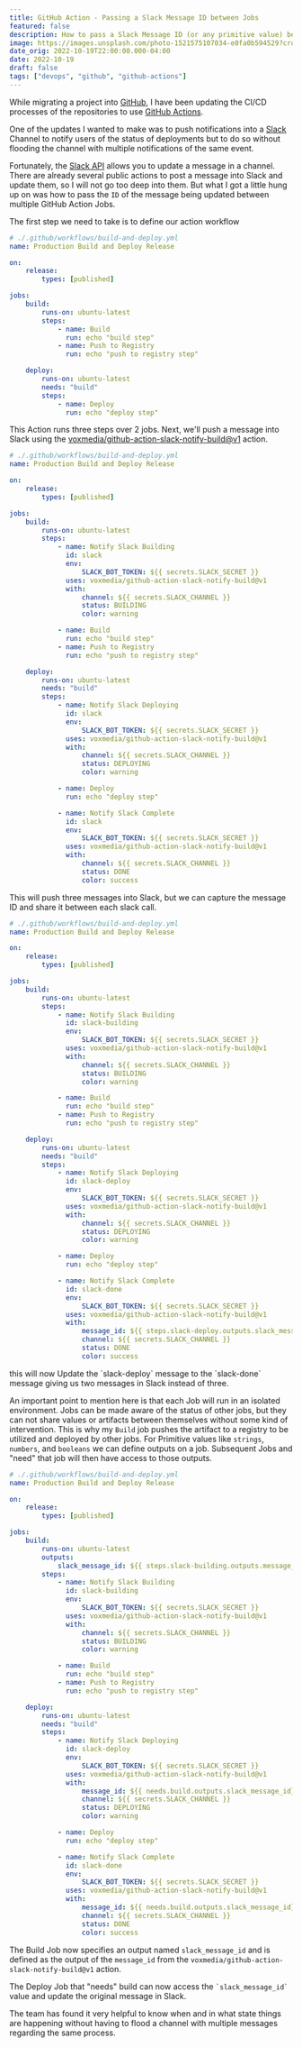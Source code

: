 ```yaml
---
title: GitHub Action - Passing a Slack Message ID between Jobs
featured: false
description: How to pass a Slack Message ID (or any primitive value) between multiple GitHub Action Jobs.
image: https://images.unsplash.com/photo-1521575107034-e0fa0b594529?crop=entropy&cs=tinysrgb&fit=max&fm=jpg&ixid=MnwxMTc3M3wwfDF8c2VhcmNofDI0fHxtYWlsfGVufDB8fHx8MTY2NjM2MTk1NQ&ixlib=rb-4.0.3&q=80&w=2000
date_orig: 2022-10-19T22:00:00.000-04:00
date: 2022-10-19
draft: false
tags: ["devops", "github", "github-actions"]
---
```


While migrating a project into [GitHub](https://github.com/), I have been updating the CI/CD processes of the repositories to use [GitHub Actions](https://docs.github.com/en/actions).

One of the updates I wanted to make was to push notifications into a [Slack](https://slack.com/) Channel to notify users of the status of deployments but to do so without flooding the channel with multiple notifications of the same event.

Fortunately, the [Slack API](https://api.slack.com/) allows you to update a message in a channel. There are already several public actions to post a message into Slack and update them, so I will not go too deep into them. But what I got a little hung up on was how to pass the `ID` of the message being updated between multiple GitHub Action Jobs.

The first step we need to take is to define our action workflow

```yaml
# ./.github/workflows/build-and-deploy.yml
name: Production Build and Deploy Release

on:
    release:
        types: [published]

jobs:
    build:
        runs-on: ubuntu-latest
        steps:
            - name: Build
              run: echo "build step"
            - name: Push to Registry
              run: echo "push to registry step"

    deploy:
        runs-on: ubuntu-latest
        needs: "build"
        steps:
            - name: Deploy
              run: echo "deploy step"
```

This Action runs three steps over 2 jobs. Next, we'll push a message into Slack using the [voxmedia/github-action-slack-notify-build@v1](https://github.com/voxmedia/github-action-slack-notify-build) action.

```yaml
# ./.github/workflows/build-and-deploy.yml
name: Production Build and Deploy Release

on:
    release:
        types: [published]

jobs:
    build:
        runs-on: ubuntu-latest
        steps:
            - name: Notify Slack Building
              id: slack
              env:
                  SLACK_BOT_TOKEN: ${{ secrets.SLACK_SECRET }}
              uses: voxmedia/github-action-slack-notify-build@v1
              with:
                  channel: ${{ secrets.SLACK_CHANNEL }}
                  status: BUILDING
                  color: warning

            - name: Build
              run: echo "build step"
            - name: Push to Registry
              run: echo "push to registry step"

    deploy:
        runs-on: ubuntu-latest
        needs: "build"
        steps:
            - name: Notify Slack Deploying
              id: slack
              env:
                  SLACK_BOT_TOKEN: ${{ secrets.SLACK_SECRET }}
              uses: voxmedia/github-action-slack-notify-build@v1
              with:
                  channel: ${{ secrets.SLACK_CHANNEL }}
                  status: DEPLOYING
                  color: warning

            - name: Deploy
              run: echo "deploy step"

            - name: Notify Slack Complete
              id: slack
              env:
                  SLACK_BOT_TOKEN: ${{ secrets.SLACK_SECRET }}
              uses: voxmedia/github-action-slack-notify-build@v1
              with:
                  channel: ${{ secrets.SLACK_CHANNEL }}
                  status: DONE
                  color: success
```

This will push three messages into Slack, but we can capture the message ID and share it between each slack call.

```yaml
# ./.github/workflows/build-and-deploy.yml
name: Production Build and Deploy Release

on:
    release:
        types: [published]

jobs:
    build:
        runs-on: ubuntu-latest
        steps:
            - name: Notify Slack Building
              id: slack-building
              env:
                  SLACK_BOT_TOKEN: ${{ secrets.SLACK_SECRET }}
              uses: voxmedia/github-action-slack-notify-build@v1
              with:
                  channel: ${{ secrets.SLACK_CHANNEL }}
                  status: BUILDING
                  color: warning

            - name: Build
              run: echo "build step"
            - name: Push to Registry
              run: echo "push to registry step"

    deploy:
        runs-on: ubuntu-latest
        needs: "build"
        steps:
            - name: Notify Slack Deploying
              id: slack-deploy
              env:
                  SLACK_BOT_TOKEN: ${{ secrets.SLACK_SECRET }}
              uses: voxmedia/github-action-slack-notify-build@v1
              with:
                  channel: ${{ secrets.SLACK_CHANNEL }}
                  status: DEPLOYING
                  color: warning

            - name: Deploy
              run: echo "deploy step"

            - name: Notify Slack Complete
              id: slack-done
              env:
                  SLACK_BOT_TOKEN: ${{ secrets.SLACK_SECRET }}
              uses: voxmedia/github-action-slack-notify-build@v1
              with:
                  message_id: ${{ steps.slack-deploy.outputs.slack_message_id}}
                  channel: ${{ secrets.SLACK_CHANNEL }}
                  status: DONE
                  color: success
```

this will now Update the \`slack-deploy\` message to the \`slack-done\` message giving us two messages in Slack instead of three.

An important point to mention here is that each Job will run in an isolated environment. Jobs can be made aware of the status of other jobs, but they can not share values or artifacts between themselves without some kind of intervention. This is why my `Build` job pushes the artifact to a registry to be utilized and deployed by other jobs. For Primitive values like `strings`, `numbers`, and `booleans` we can define outputs on a job. Subsequent Jobs and "need" that job will then have access to those outputs.

```yaml
# ./.github/workflows/build-and-deploy.yml
name: Production Build and Deploy Release

on:
    release:
        types: [published]

jobs:
    build:
        runs-on: ubuntu-latest
        outputs:
            slack_message_id: ${{ steps.slack-building.outputs.message_id }}
        steps:
            - name: Notify Slack Building
              id: slack-building
              env:
                  SLACK_BOT_TOKEN: ${{ secrets.SLACK_SECRET }}
              uses: voxmedia/github-action-slack-notify-build@v1
              with:
                  channel: ${{ secrets.SLACK_CHANNEL }}
                  status: BUILDING
                  color: warning

            - name: Build
              run: echo "build step"
            - name: Push to Registry
              run: echo "push to registry step"

    deploy:
        runs-on: ubuntu-latest
        needs: "build"
        steps:
            - name: Notify Slack Deploying
              id: slack-deploy
              env:
                  SLACK_BOT_TOKEN: ${{ secrets.SLACK_SECRET }}
              uses: voxmedia/github-action-slack-notify-build@v1
              with:
                  message_id: ${{ needs.build.outputs.slack_message_id}}
                  channel: ${{ secrets.SLACK_CHANNEL }}
                  status: DEPLOYING
                  color: warning

            - name: Deploy
              run: echo "deploy step"

            - name: Notify Slack Complete
              id: slack-done
              env:
                  SLACK_BOT_TOKEN: ${{ secrets.SLACK_SECRET }}
              uses: voxmedia/github-action-slack-notify-build@v1
              with:
                  message_id: ${{ needs.build.outputs.slack_message_id}}
                  channel: ${{ secrets.SLACK_CHANNEL }}
                  status: DONE
                  color: success
```

The Build Job now specifies an output named `slack_message_id` and is defined as the output of the `message_id` from the `voxmedia/github-action-slack-notify-build@v1` action.

The Deploy Job that "needs" build can now access the `` `slack_message_id` `` value and update the original message in Slack.

The team has found it very helpful to know when and in what state things are happening without having to flood a channel with multiple messages regarding the same process.
